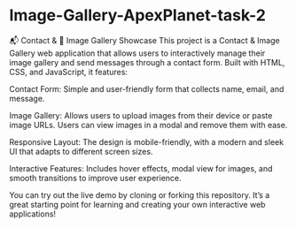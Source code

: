# Image-Gallery-ApexPlanet-task-2
📬 Contact & 📸 Image Gallery Showcase
This project is a Contact & Image Gallery web application that allows users to interactively manage their image gallery and send messages through a contact form. Built with HTML, CSS, and JavaScript, it features:

Contact Form: Simple and user-friendly form that collects name, email, and message.

Image Gallery: Allows users to upload images from their device or paste image URLs. Users can view images in a modal and remove them with ease.

Responsive Layout: The design is mobile-friendly, with a modern and sleek UI that adapts to different screen sizes.

Interactive Features: Includes hover effects, modal view for images, and smooth transitions to improve user experience.

You can try out the live demo by cloning or forking this repository. It’s a great starting point for learning and creating your own interactive web applications!

